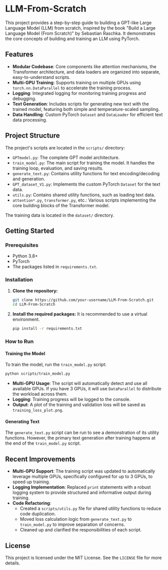 # LLM-From-Scratch

This project provides a step-by-step guide to building a GPT-like Large Language Model (LLM) from scratch, inspired by the book "Build a Large Language Model (From Scratch)" by Sebastian Raschka. It demonstrates the core concepts of building and training an LLM using PyTorch.

## Features

- **Modular Codebase**: Core components like attention mechanisms, the Transformer architecture, and data loaders are organized into separate, easy-to-understand scripts.
- **Multi-GPU Training**: Supports training on multiple GPUs using `torch.nn.DataParallel` to accelerate the training process.
- **Logging**: Integrated logging for monitoring training progress and debugging.
- **Text Generation**: Includes scripts for generating new text with the trained model, featuring both simple and temperature-scaled sampling.
- **Data Handling**: Custom PyTorch `Dataset` and `DataLoader` for efficient text data processing.

## Project Structure

The project's scripts are located in the `scripts/` directory:

-   `GPTmodel.py`: The complete GPT model architecture.
-   `train_model.py`: The main script for training the model. It handles the training loop, evaluation, and saving results.
-   `generate_text.py`: Contains utility functions for text encoding/decoding and generation.
-   `GPT_dataset_V1.py`: Implements the custom PyTorch `Dataset` for the text data.
-   `utils.py`: Contains shared utility functions, such as loading text data.
-   `attention*.py`, `transformer.py`, etc.: Various scripts implementing the core building blocks of the Transformer model.

The training data is located in the `dataset/` directory.

## Getting Started

### Prerequisites

-   Python 3.8+
-   PyTorch
-   The packages listed in `requirements.txt`.

### Installation

1.  **Clone the repository:**
    ```bash
    git clone https://github.com/your-username/LLM-From-Scratch.git
    cd LLM-From-Scratch
    ```

2.  **Install the required packages:**
    It is recommended to use a virtual environment.
    ```bash
    pip install -r requirements.txt
    ```

### How to Run

#### Training the Model

To train the model, run the `train_model.py` script:

```bash
python scripts/train_model.py
```

-   **Multi-GPU Usage**: The script will automatically detect and use all available GPUs. If you have 3 GPUs, it will use `DataParallel` to distribute the workload across them.
-   **Logging**: Training progress will be logged to the console.
-   **Output**: A plot of the training and validation loss will be saved as `training_loss_plot.png`.

#### Generating Text

The `generate_text.py` script can be run to see a demonstration of its utility functions. However, the primary text generation after training happens at the end of the `train_model.py` script.

## Recent Improvements

-   **Multi-GPU Support**: The training script was updated to automatically leverage multiple GPUs, specifically configured for up to 3 GPUs, to speed up training.
-   **Logging Implementation**: Replaced `print` statements with a robust logging system to provide structured and informative output during training.
-   **Code Refactoring**:
    -   Created a `scripts/utils.py` file for shared utility functions to reduce code duplication.
    -   Moved loss calculation logic from `generate_text.py` to `train_model.py` to improve separation of concerns.
    -   Cleaned up and clarified the responsibilities of each script.

## License

This project is licensed under the MIT License. See the `LICENSE` file for more details.
